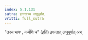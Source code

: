 ```yaml
---
index: 5.1.131
sutra: इगन्ताच्च लघुपूर्वात्‌
vritti: full_sutra
---
```


"तस्य भावः , कर्मणि च" (इति) इगन्तात् लघुपूर्वात् अण् 